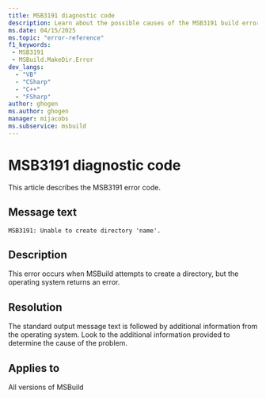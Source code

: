 ```yaml
---
title: MSB3191 diagnostic code
description: Learn about the possible causes of the MSB3191 build error and get troubleshooting tips.
ms.date: 04/15/2025
ms.topic: "error-reference"
f1_keywords:
 - MSB3191
 - MSBuild.MakeDir.Error
dev_langs:
  - "VB"
  - "CSharp"
  - "C++"
  - "FSharp"
author: ghogen
ms.author: ghogen
manager: mijacobs
ms.subservice: msbuild
---
```

# MSB3191 diagnostic code

<!-- :::ErrorDefinitionDescription::: -->
<!-- :::editable-content name="introDescription"::: -->
This article describes the MSB3191 error code.
<!-- :::editable-content-end::: -->

## Message text

`MSB3191: Unable to create directory 'name'.`

<!-- :::editable-content name="postOutputDescription"::: -->
## Description

This error occurs when MSBuild attempts to create a directory, but the operating system returns an error.

## Resolution

The standard output message text is followed by additional information from the operating system. Look to the additional information provided to determine the cause of the problem.
<!-- :::editable-content-end::: -->
<!-- :::ErrorDefinitionDescription-end::: -->

## Applies to

All versions of MSBuild